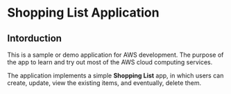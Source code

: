 # Shopping List Application

## Intorduction

This is a sample or demo application for AWS development. The purpose of the app to learn and try out most of the AWS cloud computing services.

The application implements a simple __Shopping List__ app, in which users can create, update, view the existing items, and eventually, delete them.
